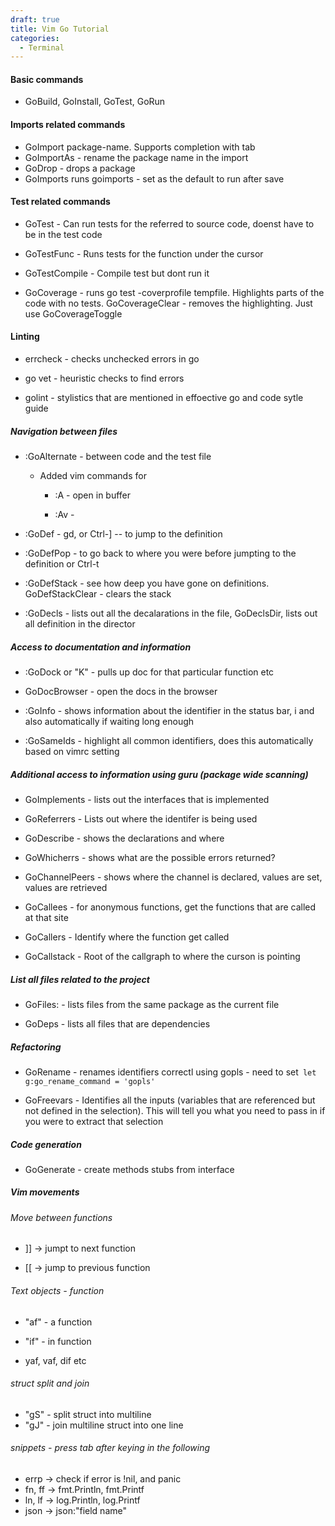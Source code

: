```yaml
---
draft: true
title: Vim Go Tutorial
categories:
  - Terminal
---
```

#### Basic commands

- GoBuild, GoInstall, GoTest, GoRun

#### Imports related commands

- GoImport package-name. Supports completion with tab
- GoImportAs - rename the package name in the import
- GoDrop - drops a package
- GoImports runs goimports - set as the default to run after save

#### Test related commands

- GoTest - Can run tests for the referred to source code, doenst have to be in the test code

- GoTestFunc - Runs tests for the function under the cursor

- GoTestCompile - Compile test but dont run it

- GoCoverage - runs go test -coverprofile tempfile.  Highlights parts of the code with no tests. GoCoverageClear - removes the highlighting. Just use GoCoverageToggle

#### Linting

- errcheck - checks unchecked errors in go

- go vet - heuristic checks to find errors

- golint - stylistics that are mentioned in effoective go and code sytle guide

##### Navigation between files

- :GoAlternate - between code and  the test file 
  
  - Added vim commands for 
    
    - :A - open in buffer
    
    - :Av - 

- :GoDef - gd, or Ctrl-] -- to jump to the definition

- :GoDefPop - to go back to where you were before jumpting to the definition or Ctrl-t

- :GoDefStack - see how deep you have gone on definitions. GoDefStackClear - clears the stack

- :GoDecls - lists out all the decalarations in the file, GoDeclsDir, lists out all definition in the director

##### Access to documentation and information

- :GoDock or "K" - pulls up doc for that particular function etc    

- GoDocBrowser - open the docs in the browser

- :GoInfo - shows information about the identifier in the status bar, <leader>i and also automatically if waiting long enough

- :GoSameIds - highlight all common identifiers, does this automatically based on vimrc setting

##### Additional access to information using guru (package wide scanning)

- GoImplements - lists out the interfaces that is implemented

- GoReferrers - Lists out where the identifer is being used

- GoDescribe - shows the declarations and where 

- GoWhicherrs - shows what are the possible errors returned?

- GoChannelPeers - shows where the channel is declared, values are set, values are retrieved

- GoCallees - for anonymous functions, get the functions that are called at that site

- GoCallers - Identify where the  function get  called

- GoCallstack - Root of the callgraph to where the curson is pointing

##### List all files related to the project

- GoFiles: - lists files from the same package as the current file

- GoDeps - lists all files that are dependencies

##### Refactoring

- GoRename - renames identifiers correctl using gopls - need to set` let g:go_rename_command = 'gopls'`

- GoFreevars - Identifies all the inputs (variables that are referenced but not defined in the selection). This will tell you what you need to pass in if you were to extract that selection

##### Code generation

- GoGenerate - create methods stubs from interface

##### Vim movements

###### Move between functions

- ]] -> jumpt to next function

- [[ -> jump to previous function

###### Text objects - function

- "af" - a function

- "if" - in function

- yaf, vaf, dif etc

###### struct split and join

- "gS" - split struct into multiline
- "gJ" - join multiline struct into one line

###### snippets - press tab after keying in the following

- errp -> check if error is !nil, and panic
- fn, ff -> fmt.Println, fmt.Printf
- ln, lf -> log.Println, log.Printf
- json -> json:"field name"
